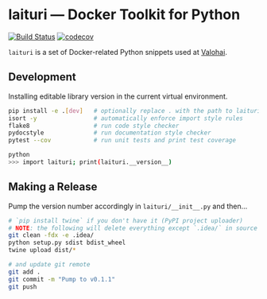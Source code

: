# laituri — Docker Toolkit for Python

[![Build Status](https://travis-ci.com/valohai/laituri.svg?branch=master)](https://travis-ci.com/valohai/laituri)
[![codecov](https://codecov.io/gh/valohai/laituri/branch/master/graph/badge.svg)](https://codecov.io/gh/valohai/laituri)

`laituri` is a set of Docker-related Python snippets used at [Valohai](https://valohai.com/).

## Development

Installing editable library version in the current virtual environment.

```bash
pip install -e .[dev]   # optionally replace . with the path to laituri source root
isort -y                # automatically enforce import style rules
flake8                  # run code style checker
pydocstyle              # run documentation style checker
pytest --cov            # run unit tests and print test coverage

python
>>> import laituri; print(laituri.__version__)
```

## Making a Release

Pump the version number accordingly in `laituri/__init__.py` and then...

```bash
# `pip install twine` if you don't have it (PyPI project uploader)
# NOTE: the following will delete everything except `.idea/` in source directory but not tracked by git!
git clean -fdx -e .idea/
python setup.py sdist bdist_wheel
twine upload dist/*

# and update git remote
git add .
git commit -m "Pump to v0.1.1"
git push
```
